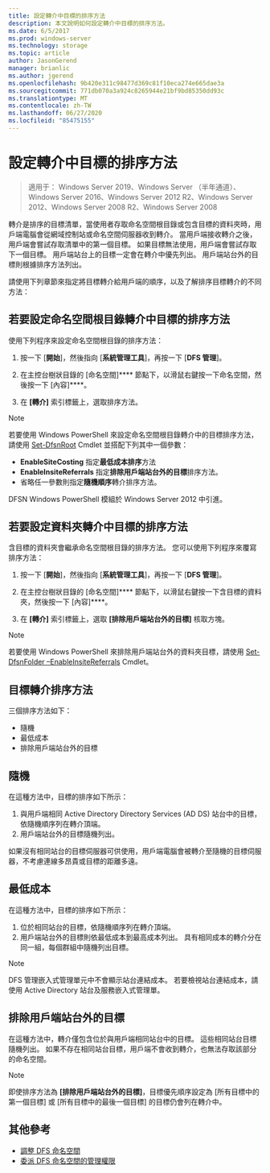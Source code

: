 ```yaml
---
title: 設定轉介中目標的排序方法
description: 本文說明如何設定轉介中目標的排序方法。
ms.date: 6/5/2017
ms.prod: windows-server
ms.technology: storage
ms.topic: article
author: JasonGerend
manager: brianlic
ms.author: jgerend
ms.openlocfilehash: 9b420e311c98477d369c81f10eca274e665dae3a
ms.sourcegitcommit: 771db070a3a924c8265944e21bf9bd85350dd93c
ms.translationtype: MT
ms.contentlocale: zh-TW
ms.lasthandoff: 06/27/2020
ms.locfileid: "85475155"
---
```

# <a name="set-the-ordering-method-for-targets-in-referrals"></a>設定轉介中目標的排序方法

> 適用于： Windows Server 2019、Windows Server （半年通道）、Windows Server 2016、Windows Server 2012 R2、Windows Server 2012、Windows Server 2008 R2、Windows Server 2008

轉介是排序的目標清單，當使用者存取命名空間根目錄或包含目標的資料夾時，用戶端電腦會從網域控制站或命名空間伺服器收到轉介。 當用戶端接收轉介之後，用戶端會嘗試存取清單中的第一個目標。 如果目標無法使用，用戶端會嘗試存取下一個目標。
用戶端站台上的目標一定會在轉介中優先列出。 用戶端站台外的目標則根據排序方法列出。

請使用下列章節來指定將目標轉介給用戶端的順序，以及了解排序目標轉介的不同方法：

## <a name="to-set-the-ordering-method-for-targets-in-namespace-root-referrals"></a>若要設定命名空間根目錄轉介中目標的排序方法

使用下列程序來設定命名空間根目錄的排序方法：

1.  按一下 [**開始**]，然後指向 [**系統管理工具**]，再按一下 [**DFS 管理**]。

2.  在主控台樹狀目錄的 [命名空間]**** 節點下，以滑鼠右鍵按一下命名空間，然後按一下 [內容]****。

3.  在 **\[轉介\]** 索引標籤上，選取排序方法。

> [!NOTE]
> 若要使用 Windows PowerShell 來設定命名空間根目錄轉介中的目標排序方法，請使用 [Set-DfsnRoot](https://technet.microsoft.com/library/jj884281.aspx) Cmdlet 並搭配下列其中一個參數：
>    -   **EnableSiteCosting** 指定**最低成本排序**方法
>    -   **EnableInsiteReferrals** 指定**排除用戶端站台外的目標**排序方法。
>    -   省略任一參數則指定**隨機順序**轉介排序方法。

DFSN Windows PowerShell 模組於 Windows Server 2012 中引進。

## <a name="to-set-the-ordering-method-for-targets-in-folder-referrals"></a>若要設定資料夾轉介中目標的排序方法

含目標的資料夾會繼承命名空間根目錄的排序方法。 您可以使用下列程序來覆寫排序方法：

1.  按一下 [**開始**]，然後指向 [**系統管理工具**]，再按一下 [**DFS 管理**]。

2.  在主控台樹狀目錄的 [命名空間]**** 節點下，以滑鼠右鍵按一下含目標的資料夾，然後按一下 [內容]****。

3.  在 **\[轉介\]** 索引標籤上，選取 **\[排除用戶端站台外的目標\]** 核取方塊。

> [!NOTE]
> 若要使用 Windows PowerShell 來排除用戶端站台外的資料夾目標，請使用 [Set-DfsnFolder –EnableInsiteReferrals](https://technet.microsoft.com/library/jj884283.aspx) Cmdlet。

## <a name="target-referral-ordering-methods"></a>目標轉介排序方法

三個排序方法如下：

-   隨機
-   最低成本
-   排除用戶端站台外的目標

## <a name="random-order"></a>隨機

在這種方法中，目標的排序如下所示：

1.  與用戶端相同 Active Directory Directory Services (AD DS) 站台中的目標，依隨機順序列在轉介頂端。
2.  用戶端站台外的目標隨機列出。

如果沒有相同站台的目標伺服器可供使用，用戶端電腦會被轉介至隨機的目標伺服器，不考慮連線多昂貴或目標的距離多遠。

## <a name="lowest-cost"></a>最低成本

在這種方法中，目標的排序如下所示：

1.  位於相同站台的目標，依隨機順序列在轉介頂端。
2.  用戶端站台外的目標則依最低成本到最高成本列出。 具有相同成本的轉介分在同一組，每個群組中隨機列出目標。

> [!NOTE]
> DFS 管理嵌入式管理單元中不會顯示站台連結成本。 若要檢視站台連結成本，請使用 Active Directory 站台及服務嵌入式管理單。

## <a name="exclude-targets-outside-of-the-clients-site"></a>排除用戶端站台外的目標

在這種方法中，轉介僅包含位於與用戶端相同站台中的目標。 這些相同站台目標隨機列出。 如果不存在相同站台目標，用戶端不會收到轉介，也無法存取該部分的命名空間。

> [!NOTE]
> 即使排序方法為 **\[排除用戶端站台外的目標\]**，目標優先順序設定為 \[所有目標中的第一個目標\] 或 \[所有目標中的最後一個目標\] 的目標仍會列在轉介中。

## <a name="additional-references"></a>其他參考

-   [調整 DFS 命名空間](tuning-dfs-namespaces.md)
-   [委派 DFS 命名空間的管理權限](delegate-management-permissions-for-dfs-namespaces.md)